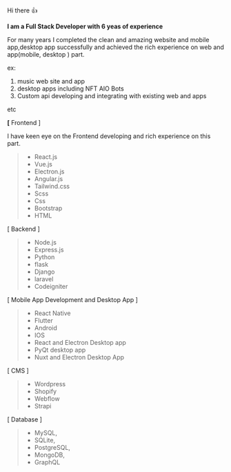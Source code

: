 Hi there :+1:

**I am a Full Stack Developer with 6 yeas of experience**

For many years I completed the clean and amazing website and mobile app,desktop app successfully and achieved the rich experience on web and app(mobile, desktop ) part.

ex: 
1. music web site and app
2. desktop apps including NFT AIO Bots
3. Custom api developing and integrating with existing web and apps

etc


**[** Frontend ] 

 I have keen eye on the Frontend developing and rich  experience on this part.
 

> - React.js
> - Vue.js
> - Electron.js
> - Angular.js
> - Tailwind.css
> - Scss
> - Css
> - Bootstrap
> - HTML

[ Backend ]

> - Node.js
> - Express.js
> - Python
> - flask
> - Django
> - laravel
> - Codeigniter

[ Mobile App Development and Desktop App ]

> - React Native
> - Flutter
> - Android
> - IOS
> - React and Electron Desktop app
> - PyQt desktop app
> - Nuxt and Electron Desktop App

[ CMS ]

> - Wordpress
> - Shopify
> - Webflow
> - Strapi

[ Database ]
> - MySQL,
> - SQLite,
> - PostgreSQL,
> - MongoDB,
> - GraphQL
